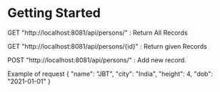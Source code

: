 # Getting Started

GET "http://localhost:8081/api/persons/"   : Return All Records

GET "http://localhost:8081/api/persons/{id}"   : Return given Records

POST "http://localhost:8081/api/persons/" : Add new record.

Example of request
{
"name": "JBT",
"city": "India",
"height": 4,
"dob": "2021-01-01"
}
